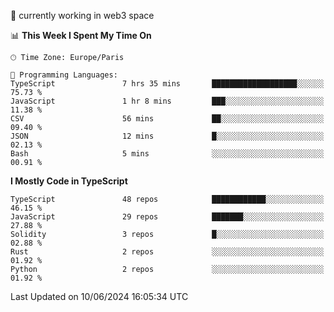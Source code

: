🔭 currently working in web3 space

<!--START_SECTION:waka-->
📊 **This Week I Spent My Time On** 

```text
🕑︎ Time Zone: Europe/Paris

💬 Programming Languages: 
TypeScript               7 hrs 35 mins       ███████████████████░░░░░░   75.73 % 
JavaScript               1 hr 8 mins         ███░░░░░░░░░░░░░░░░░░░░░░   11.38 % 
CSV                      56 mins             ██░░░░░░░░░░░░░░░░░░░░░░░   09.40 % 
JSON                     12 mins             █░░░░░░░░░░░░░░░░░░░░░░░░   02.13 % 
Bash                     5 mins              ░░░░░░░░░░░░░░░░░░░░░░░░░   00.91 % 
```

**I Mostly Code in TypeScript** 

```text
TypeScript               48 repos            ████████████░░░░░░░░░░░░░   46.15 % 
JavaScript               29 repos            ███████░░░░░░░░░░░░░░░░░░   27.88 % 
Solidity                 3 repos             █░░░░░░░░░░░░░░░░░░░░░░░░   02.88 % 
Rust                     2 repos             ░░░░░░░░░░░░░░░░░░░░░░░░░   01.92 % 
Python                   2 repos             ░░░░░░░░░░░░░░░░░░░░░░░░░   01.92 % 
```




 Last Updated on 10/06/2024 16:05:34 UTC
<!--END_SECTION:waka-->
